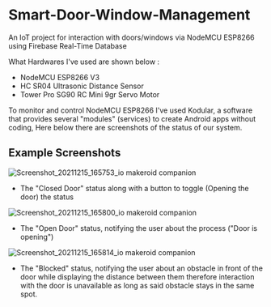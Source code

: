 # Smart-Door-Window-Management
An IoT project for interaction with doors/windows via NodeMCU ESP8266 using Firebase Real-Time Database

What Hardwares I've used are shown below :
- NodeMCU ESP8266 V3 
- HC SR04 Ultrasonic Distance Sensor
- Tower Pro SG90 RC Mini 9gr Servo Motor


To monitor and control NodeMCU ESP8266 I've used Kodular, a software that provides several "modules" (services) to create Android apps without coding, Here below there are screenshots of the status of our system. 

## Example Screenshots

![Screenshot_20211215_165753_io makeroid companion](https://user-images.githubusercontent.com/56561641/146356790-e88375df-2037-4fad-a977-224723e87f02.jpg)
- The "Closed Door" status along with a button to toggle (Opening the door) the status

![Screenshot_20211215_165800_io makeroid companion](https://user-images.githubusercontent.com/56561641/146357270-2929bc14-8fc6-43b2-8a3f-040f08bf86dd.jpg)
- The "Open Door" status, notifying the user about the process ("Door is opening")


![Screenshot_20211215_165814_io makeroid companion](https://user-images.githubusercontent.com/56561641/146357503-579394c0-0e3b-4275-b56f-6a067fd08adc.jpg)
- The "Blocked" status, notifying the user about an obstacle in front of the door while displaying the distance between them therefore interaction with the door is unavailable as long as said obstacle stays in the same spot.
